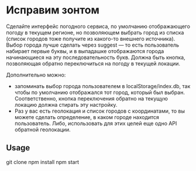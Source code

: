 # Исправим зонтом

Сделайте интерфейс погодного сервиса, по умолчанию отображающего погоду в текущем регионе, но позволяющем выбрать город из списка (список городов тоже получите из какого-то внешнего источника). Выбор города лучше сделать через suggest — то есть пользователь набирает первые буквы, и в выпадашке отображаются города начинающиеся на эту последовательность букв. Должна быть кнопка, позволяющая обратно переключиться на погоду в текущей локации.

Дополнительно можно:

- запоминать выбор города пользователем в localStorage/index.db, так чтобы по умолчанию отображался тот город, который был выбран. Соответственно, кнопка переключения обратно на текущую локацию должна стирать эту настройку.
- Раз у вас есть геолокация и список городов с координатами, то вы можете сделать определение, в каком городе находится пользователь. Либо, использовать для этих целей еще одно API обратной геолокации.

## Usage

git clone
npm install
npm start

